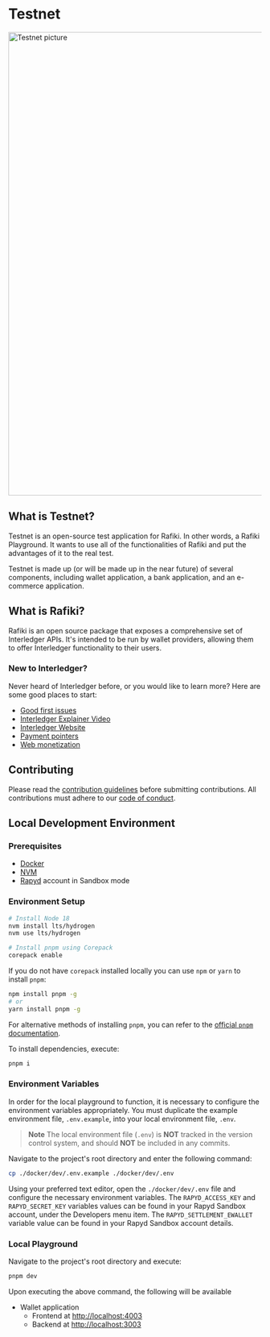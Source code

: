 # Testnet

<a href="#what-is-testnet">
  <img src="https://user-images.githubusercontent.com/117268143/220323531-538238d2-f538-4ed5-be97-163e28ebc48f.jpg" width="920" alt="Testnet picture">
</a>

## What is Testnet?

Testnet is an open-source test application for Rafiki. In other words, a Rafiki Playground.
It wants to use all of the functionalities of Rafiki and put the advantages of it to the real test.

Testnet is made up (or will be made up in the near future) of several components, including wallet application,
a bank application, and an e-commerce application.

## What is Rafiki?

Rafiki is an open source package that exposes a comprehensive set of
Interledger APIs. It's intended to be run by wallet providers, allowing them to
offer Interledger functionality to their users.

### New to Interledger?

Never heard of Interledger before, or you would like to learn more? Here are some good places to start:

- [Good first issues](https://github.com/interledger/testnet/contribute)
- [Interledger Explainer Video](https://twitter.com/Interledger/status/1567916000074678272)
- [Interledger Website](https://interledger.org/rfcs/0027-interledger-protocol-4/)
- [Payment pointers](https://paymentpointers.org/)
- [Web monetization](https://webmonetization.org/)

## Contributing

Please read the [contribution guidelines](.github/contributing.md) before submitting contributions. All contributions must adhere to our [code of conduct](.github/CODE_OF_CONDUCT.md).

## Local Development Environment

### Prerequisites

- [Docker](https://docs.docker.com/get-docker/)
- [NVM](https://github.com/nvm-sh/nvm)
- [Rapyd](https://www.rapyd.net) account in Sandbox mode

### Environment Setup

```sh
# Install Node 18
nvm install lts/hydrogen
nvm use lts/hydrogen

# Install pnpm using Corepack
corepack enable
```

If you do not have `corepack` installed locally you can use `npm` or `yarn` to install `pnpm`:

```sh
npm install pnpm -g
# or
yarn install pnpm -g
```

For alternative methods of installing `pnpm`, you can refer to the [official `pnpm` documentation](https://pnpm.io/installation).

To install dependencies, execute:

```sh
pnpm i
```

### Environment Variables

In order for the local playground to function, it is necessary to configure the environment variables appropriately. You must duplicate the example environment file, `.env.example`, into your local environment file, `.env`.

> **Note**
> The local environment file (`.env`) is **NOT** tracked in the version control system, and should **NOT** be included in any commits.

Navigate to the project's root directory and enter the following command:

```sh
cp ./docker/dev/.env.example ./docker/dev/.env
```

Using your preferred text editor, open the `./docker/dev/.env` file and configure the necessary environment variables.
The `RAPYD_ACCESS_KEY` and `RAPYD_SECRET_KEY` variables values can be found in your Rapyd Sandbox account, under the Developers menu item. The `RAPYD_SETTLEMENT_EWALLET` variable value can be found in your Rapyd Sandbox account details.

### Local Playground

Navigate to the project's root directory and execute:

```sh
pnpm dev
```

Upon executing the above command, the following will be available

- Wallet application
  - Frontend at [http://localhost:4003](http://localhost:4003)
  - Backend at [http://localhost:3003](http://localhost:3003)
